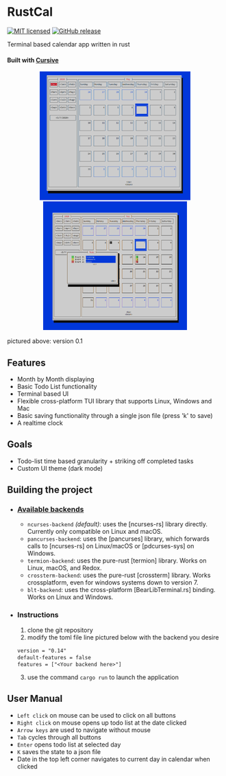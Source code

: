 # RustCal
[![MIT licensed](https://img.shields.io/badge/license-MIT-blue.svg)](./LICENSE) [![GitHub release](https://img.shields.io/github/release/egol/RustCal?include_prereleases=&sort=semver&color=orange)](https://github.com/egol/RustCal/releases/)


Terminal based calendar app written in rust
#### Built with [Cursive](https://github.com/gyscos/cursive)
 
<p align="center">
  <img height=300 src="./images/3.PNG">
  <img height=300 src="./images/4.PNG">
</p>
pictured above: version 0.1

## Features
 * Month by Month displaying
 * Basic Todo List functionality
 * Terminal based UI
 * Flexible cross-platform TUI library that supports Linux, Windows and Mac
 * Basic saving functionality through a single json file (press 'k' to save)
 * A realtime clock
## Goals
 - Todo-list time based granularity + striking off completed tasks
 - Custom UI theme (dark mode)

## Building the project

 - ### [Available backends](https://github.com/gyscos/cursive/wiki/Backends)

    - `ncurses-backend` _(default)_: uses the [ncurses-rs] library directly. Currently only compatible on Linux and macOS. 
    - `pancurses-backend`: uses the [pancurses] library, which forwards calls to [ncurses-rs] on Linux/macOS or [pdcurses-sys] on Windows. 
    - `termion-backend`: uses the pure-rust [termion] library. Works on Linux, macOS, and Redox.
    - `crossterm-backend`: uses the pure-rust [crossterm] library. Works crossplatform, even for windows systems down to version 7.
    - `blt-backend`: uses the cross-platform [BearLibTerminal.rs] binding. Works on Linux and Windows.
 - ### Instructions
    1. clone the git repository
    2. modify the toml file line pictured below with the backend you desire
    ```[dependencies.cursive]
   version = "0.14"
   default-features = false
   features = ["<Your backend here>"]
   ```
    3. use the command `cargo run` to launch the application

## User Manual
* `Left click` on mouse can be used to click on all buttons
* `Right click` on mouse opens up todo list at the date clicked
* `Arrow keys` are used to navigate without mouse
* `Tab` cycles through all buttons
* `Enter` opens todo list at selected day
* `K` saves the state to a json file
* Date in the top left corner navigates to current day in calendar when clicked
